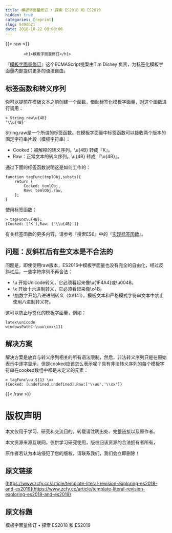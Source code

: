 ```yaml
---
title: 模板字面量修订 • 探索 ES2018 和 ES2019
hidden: true
categories: [reprint]
slug: 549db21
date: 2018-10-22 00:00:00
---
```


{{< raw >}}

            <h1>模板字面量修订</h1>
<p>『<a href="https://tc39.github.io/proposal-template-literal-revision/">模板字面量修订</a>』这个ECMAScript提案由Tim Disney 负责，为标签化模板字面量内部提供更多的语法自由。</p>
<h2>标签函数和转义序列</h2>
<p>你可以提前在模板文本之前创建一个函数，借助标签化模板字面量，对这个函数进行调用：</p>
<pre><code class="hljs mathematica">&gt; <span class="hljs-keyword">String</span>.raw\u{4B}
<span class="hljs-string">'\\u{4B}'</span>
</code></pre>
<p>String.raw是一个所谓的标签函数。在模板字面量中标签函数可以接收两个版本的固定字符串片段（模板字符串）：</p>
<ul>
<li>Cooked：被解释的转义序列。\u{4B} 转成『K』。</li>
<li>Raw：正常文本的转义序列。\u{4B} 转成 『\u{4B}』。</li>
</ul>
<p>通过下面的标签函数说明这是如何工作的：</p>
<pre><code class="hljs ada"><span class="hljs-keyword">function</span> <span class="hljs-title">tagFunc</span>(tmplObj,substs){
    <span class="hljs-keyword">return</span> <span class="hljs-type">{</span>
        Cooked: temlObj,
        Raw: temlObj.raw,
    };
}
</code></pre>
<p>使用标签函数：</p>
<pre><code class="hljs groovy">&gt; tagFunc\u{<span class="hljs-number">4</span>B};
{<span class="hljs-string">Cooked:</span> [<span class="hljs-string">'K'</span>],<span class="hljs-string">Raw:</span> [<span class="hljs-string">'\\u{4B}'</span>]}
</code></pre>
<p>有关标签函数的更多内容，请参考『搜索ES6』中的『<a href="http://exploringjs.com/es6/ch_template-literals.html#_implementing-tag-functions">实现标签函数</a>』。</p>
<h2>问题：反斜杠后有些文本是不合法的</h2>
<p>问题是，即使使用raw版本，ES2016中模板字面量也没有完全的自由化，经过反斜杠后，一些字符序列不再合法：</p>
<ul>
<li>\u 开始Unicode转义，它必须看起来像\u{1F4A4}或\u004B。</li>
<li>\x 开始十六进制转义，它必须看起来像\x4B。</li>
<li>\加数字开始八进进制转义（如\141）。模板文本和严格模式字符串文本中禁止使用八进制转义符。</li>
</ul>
<p>这可以防止标签化的模板字面量，例如：</p>
<pre><code class="hljs taggerscript">latex<span class="hljs-symbol">\u</span>nicode
windowsPathC:<span class="hljs-symbol">\u</span>uu<span class="hljs-symbol">\x</span>xx<span class="hljs-symbol">\1</span>11
</code></pre>
<h2>解决方案</h2>
<p>解决方案是放弃与转义序列相关的所有语法限制，然后，非法转义序列只是在原始表示中逐字显示。但是cooked应该怎么表示呢？具有非法转义序列的每个模板字符串在cooked数组中都是未定义的元素：</p>
<pre><code class="hljs livescript">&gt; tagFunc<span class="hljs-string">\uu</span> ${<span class="hljs-number">1</span>} <span class="hljs-string">\xx</span>
{Cooked: [<span class="hljs-literal">undefined</span>,<span class="hljs-literal">undefined</span>],Raw:[<span class="hljs-string">'\\uu'</span>,<span class="hljs-string">'\\xx'</span>]}
</code></pre>

          
{{< /raw >}}

# 版权声明
本文仅用于学习、研究和交流目的。转载请注明出处、完整链接以及原作者。 

本文资源来源互联网，仅供学习研究使用，版权归该资源的合法拥有者所有，

原作者若认为本站侵犯了您的版权，请联系我们，我们会立即删除！

## 原文链接
[https://www.zcfy.cc/article/template-literal-revision-exploring-es2018-and-es2019](https://www.zcfy.cc/article/template-literal-revision-exploring-es2018-and-es2019)

## 原文标题
模板字面量修订 • 探索 ES2018 和 ES2019
